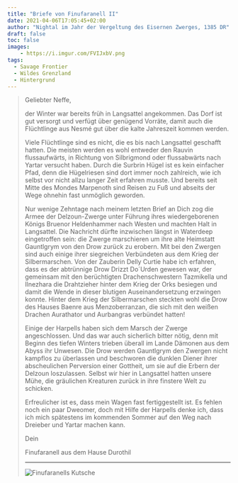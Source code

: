 ```yaml
---
title: "Briefe von Finufaranell II"
date: 2021-04-06T17:05:45+02:00
author: "Nightal im Jahr der Vergeltung des Eisernen Zwerges, 1385 DR"
draft: false
toc: false
images:
    - https://i.imgur.com/FVIJxbV.png
tags: 
  - Savage Frontier
  - Wildes Grenzland
  - Hintergrund
---
```


>Geliebter Neffe,
>
>der Winter war bereits früh in Langsattel angekommen. Das Dorf ist gut versorgt und verfügt über genügend Vorräte, damit auch die Flüchtlinge aus Nesmé gut über die kalte Jahreszeit kommen werden.
>
>Viele Flüchtlinge sind es nicht, die es bis nach Langsattel geschafft hatten. Die meisten werden es wohl entweder den Rauvin flussaufwärts, in Richtung von Silbrigmond oder flussabwärts nach Yartar versucht haben. Durch die Surbrin Hügel ist es kein einfacher Pfad, denn die Hügelriesen sind dort immer noch zahlreich, wie ich selbst vor nicht allzu langer Zeit erfahren musste. Und bereits seit Mitte des Mondes Marpenoth sind Reisen zu Fuß und abseits der Wege ohnehin fast unmöglich geworden. 
>
>Nur wenige Zehntage nach meinem letzten Brief an Dich zog die Armee der Delzoun-Zwerge unter Führung ihres wiedergeborenen Königs Bruenor Heldenhammer nach Westen und machten Halt in Langsattel. Die Nachricht dürfte inzwischen längst in Waterdeep eingetroffen sein: die Zwerge marschieren um ihre alte Heimstatt Gauntlgrym von den Drow zurück zu erobern. Mit bei den Zwergen sind auch einige ihrer siegreichen Verbündeten aus dem Krieg der Silbermarschen. Von der Zauberin Delly Curtie habe ich erfahren, dass es der abtrünnige Drow Drizzt Do´Urden gewesen war, der gemeinsam mit den berüchtigten Drachenschwestern Tazmikella und Ilnezhara die Drahtzieher hinter dem Krieg der Orks besiegen und damit die Wende in dieser blutigen Auseinandersetzung erzwingen konnte. Hinter dem Krieg der Silbermarschen steckten wohl die Drow des Hauses Baenre aus Menzoberranzan, die sich mit den weißen Drachen Aurathator und Aurbangras verbündet hatten! 
>
>Einige der Harpells haben sich dem Marsch der Zwerge angeschlossen. Und das war auch sicherlich bitter nötig, denn mit Beginn des tiefen Winters trieben überall im Lande Dämonen aus dem Abyss ihr Unwesen. Die Drow werden Gauntlgrym den Zwergen nicht kampflos zu überlassen und beschworen die dunklen Diener ihrer abscheulichen Perversion einer Gottheit, um sie auf die Erbern der Delzoun loszulassen. Selbst wir hier in Langsattel hatten unsere Mühe, die gräulichen Kreaturen zurück in ihre finstere Welt zu schicken.
>
>Erfreulicher ist es, dass mein Wagen fast fertiggestellt ist. Es fehlen noch ein paar Dweomer, doch mit Hilfe der Harpells denke ich, dass ich mich spätestens im kommenden Sommer auf den Weg nach Dreieber und Yartar machen kann.
>
>
>Dein
>
>Finufaranell aus dem Hause Durothil
>___
>![Finufaranells Kutsche](https://i.imgur.com/jOJVcMd.png)
  